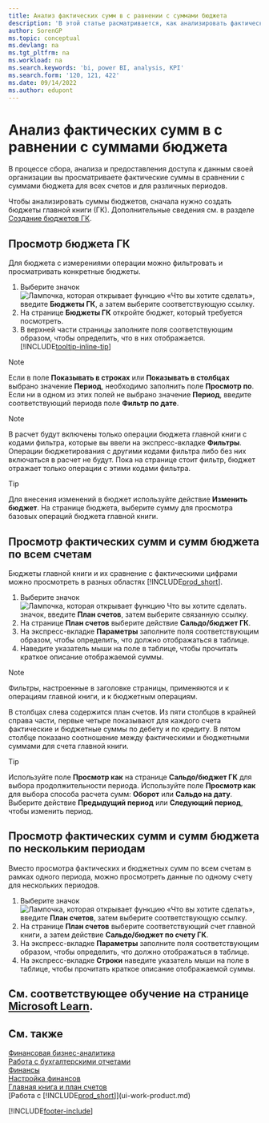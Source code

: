 ```yaml
---
title: Анализ фактических сумм в с равнении с суммами бюджета
description: 'В этой статье расматривается, как анализировать фактические суммы по сравнению с суммами, заложенными в бюджет, в рамках сбора, анализа и совместного использования данных вашей компании.'
author: SorenGP
ms.topic: conceptual
ms.devlang: na
ms.tgt_pltfrm: na
ms.workload: na
ms.search.keywords: 'bi, power BI, analysis, KPI'
ms.search.form: '120, 121, 422'
ms.date: 09/14/2022
ms.author: edupont
---
```

# <a name="analyze-actual-amounts-versus-budgeted-amounts" />Анализ фактических сумм в с равнении с суммами бюджета

В процессе сбора, анализа и предоставления доступа к данным своей организации вы просматриваете фактические суммы в сравнении с суммами бюджета для всех счетов и для различных периодов.

Чтобы анализировать суммы бюджетов, сначала нужно создать бюджеты главной книги (ГК). Дополнительные сведения см. в разделе [Создание бюджетов ГК](finance-how-create-budgets.md).

## <a name="view-a-gl-budget" />Просмотр бюджета ГК

Для бюджета с измерениями операции можно фильтровать и просматривать конкретные бюджеты.

1. Выберите значок ![Лампочка, которая открывает функцию «Что вы хотите сделать»](media/ui-search/search_small.png "Что вы хотите сделать"), введите **Бюджеты ГК**, а затем выберите соответствующую ссылку.
2. На странице **Бюджеты ГК** откройте бюджет, который требуется посмотреть.  
3. В верхней части страницы заполните поля соответствующим образом, чтобы определить, что в них отображается. [!INCLUDE[tooltip-inline-tip](includes/tooltip-inline-tip_md.md)]

> [!NOTE]  
> Если в поле **Показывать в строках** или **Показывать в столбцах** выбрано значение **Период**, необходимо заполнить поле **Просмотр по**. Если ни в одном из этих полей не выбрано значение **Период**, введите соответствующий периодв поле **Фильтр по дате**.  

> [!NOTE]  
> В расчет будут включены только операции бюджета главной книги с кодами фильтра, которые вы ввели на экспресс-вкладке **Фильтры**. Операции бюджетирования с другими кодами фильтра либо без них включаться в расчет не будут. Пока на странице стоит фильтр, бюджет отражает только операции с этими кодами фильтра.  

> [!TIP]  
> Для внесения изменений в бюджет используйте действие **Изменить бюджет**. На странице бюджета, выберите сумму для просмотра базовых операций бюджета главной книги.

## <a name="view-actual-and-budgeted-amounts-for-all-accounts" />Просмотр фактических сумм и сумм бюджета по всем счетам

Бюджеты главной книги и их сравнение с фактическими цифрами можно просмотреть в разных областях [!INCLUDE[prod_short](includes/prod_short.md)].

1. Выберите значок ![Лампочка, которая открывает функцию Что вы хотите сделать.](media/ui-search/search_small.png "Что вы хотите сделать") значок, введите **План счетов**, затем выберите связанную ссылку.  
2. На странице **План счетов** выберите действие **Сальдо/бюджет ГК**.
3. На экспресс-вкладке **Параметры** заполните поля соответствующим образом, чтобы определить, что должно отображаться в таблице.  
4. Наведите указатель мыши на поле в таблице, чтобы прочитать краткое описание отображаемой суммы.

> [!NOTE]  
> Фильтры, настроенные в заголовке страницы, применяются и к операциям главной книги, и к бюджетным операциям.

В столбцах слева содержится план счетов. Из пяти столбцов в крайней справа части, первые четыре показывают для каждого счета фактические и бюджетные суммы по дебету и по кредиту. В пятом столбце показано соотношение между фактическими и бюджетными суммами для счета главной книги.  

> [!TIP]  
> Используйте поле **Просмотр как** на странице **Сальдо/бюджет ГК** для выбора продолжительности периода. Используйте поле **Просмотр как** для выбора способа расчета сумм: **Оборот** или **Сальдо на дату**. Выберите действие **Предыдущий период** или **Следующий период**, чтобы изменить период.  

## <a name="to-view-actual-and-budgeted-amounts-for-several-periods" />Просмотр фактических сумм и сумм бюджета по нескольким периодам

Вместо просмотра фактических и бюджетных сумм по всем счетам в рамках одного периода, можно просмотреть данные по одному счету для нескольких периодов.  

1. Выберите значок ![Лампочка, которая открывает функцию «Что вы хотите сделать»](media/ui-search/search_small.png "Что вы хотите сделать"), введите **План счетов**, затем выберите соответствующую ссылку.  
2. На странице **План счетов** выберите соответствующий счет главной книги, а затем действие **Сальдо/бюджет по счету ГК**.  
3. На экспресс-вкладке **Параметры** заполните поля соответствующим образом, чтобы определить, что должно отображаться в таблице.  
4. На экспресс-вкладке **Строки** наведите указатель мыши на поле в таблице, чтобы прочитать краткое описание отображаемой суммы.  

## <a name="see-related-training-at-microsoft-learn" />См. соответствующее обучение на странице [Microsoft Learn](/learn/modules/budgets-exchange-rates-dynamics-365-business-central/index).

## <a name="see-also" />См. также

[Финансовая бизнес-аналитика](bi.md)  
[Работа с бухгалтерскими отчетами](bi-how-work-account-schedule.md)  
[Финансы](finance.md)  
[Настройка финансов](finance-setup-finance.md)  
[Главная книга и план счетов](finance-general-ledger.md)  
[Работа с [!INCLUDE[prod_short](includes/prod_short.md)]](ui-work-product.md)  

[!INCLUDE[footer-include](includes/footer-banner.md)]
